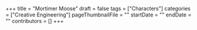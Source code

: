 +++
title = "Mortimer Moose"
draft = false
tags = ["Characters"]
categories = ["Creative Engineering"]
pageThumbnailFile = ""
startDate = ""
endDate = ""
contributors = []
+++
